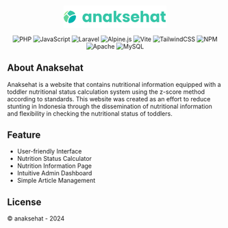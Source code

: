 
<p align="center">
  <img src="https://github.com/amntllhz/anaksehat/blob/fbc8e0e97dc68d1861e9a8ee724b70acf0e0c46e/anaksehatlogo.svg" alt="Anaksehat Logo" width="240"/>
</p>

<p align="center">
  <img src="https://img.shields.io/badge/php-%23777BB4.svg?style=plastic&logo=php&logoColor=white" alt="PHP" />
  <img src="https://img.shields.io/badge/javascript-%23323330.svg?style=plastic&logo=javascript&logoColor=%23F7DF1E" alt="JavaScript" />
  <img src="https://img.shields.io/badge/laravel-%23FF2D20.svg?style=plastic&logo=laravel&logoColor=white" alt="Laravel" />
  <img src="https://img.shields.io/badge/alpinejs-white.svg?style=plastic&logo=alpinedotjs&logoColor=%238BC0D0" alt="Alpine.js" />
  <img src="https://img.shields.io/badge/vite-%23646CFF.svg?style=plastic&logo=vite&logoColor=white" alt="Vite" />
  <img src="https://img.shields.io/badge/tailwindcss-%2338B2AC.svg?style=plastic&logo=tailwind-css&logoColor=white" alt="TailwindCSS" />
  <img src="https://img.shields.io/badge/NPM-%23CB3837.svg?style=plastic&logo=npm&logoColor=white" alt="NPM" />
  <img src="https://img.shields.io/badge/apache-%23D42029.svg?style=plastic&logo=apache&logoColor=white" alt="Apache" />
  <img src="https://img.shields.io/badge/mysql-4479A1.svg?style=plastic&logo=mysql&logoColor=white" alt="MySQL" />
</p>

## About Anaksehat

Anaksehat is a website that contains nutritional information equipped with a toddler nutritional status calculation system using the z-score method according to standards. This website was created as an effort to reduce stunting in Indonesia through the dissemination of nutritional information and flexibility in checking the nutritional status of toddlers.

## Feature

- User-friendly Interface
- Nutrition Status Calculator
- Nutrition Information Page
- Intuitive Admin Dashboard
- Simple Article Management

## License

&copy; anaksehat - 2024
